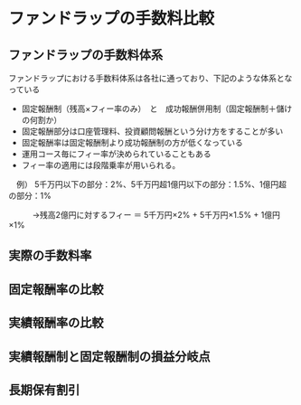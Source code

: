 # ファンドラップの手数料比較
## ファンドラップの手数料体系
ファンドラップにおける手数料体系は各社に通っており、下記のような体系となっている
* 固定報酬制（残高×フィー率のみ）　と　成功報酬併用制（固定報酬制＋儲けの何割か）
* 固定報酬部分は口座管理料、投資顧問報酬という分け方をすることが多い
* 固定報酬率は固定報酬制より成功報酬制の方が低くなっている
* 運用コース毎にフィー率が決められていることもある
* フィー率の適用には段階乗率が用いられる。

　例） 5千万円以下の部分：2%、5千万円超1億円以下の部分：1.5%、1億円超の部分：1%

  　　　→残高2億円に対するフィー ＝ 5千万円×2% + 5千万円×1.5% + 1億円×1%
## 実際の手数料率

## 固定報酬率の比較
## 実績報酬率の比較
## 実績報酬制と固定報酬制の損益分岐点
## 長期保有割引
